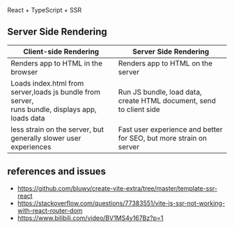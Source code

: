  React + TypeScript + SSR

## Server Side Rendering

|Client-side Rendering|Server Side Rendering|
|---|---|
|Renders app to HTML in the browser|Renders app to HTML on the server|
|Loads index.html from server,loads js bundle from server,<br>runs bundle, displays app, loads data|Run JS bundle, load data, create HTML document, send to client side|
|less strain on the server, but generally slower user experiences|Fast user experience and better for SEO, but more strain on server|

## references and issues

- https://github.com/bluwy/create-vite-extra/tree/master/template-ssr-react
- https://stackoverflow.com/questions/77383551/vite-js-ssr-not-working-with-react-router-dom
- https://www.bilibili.com/video/BV1MS4y167Bz?p=1